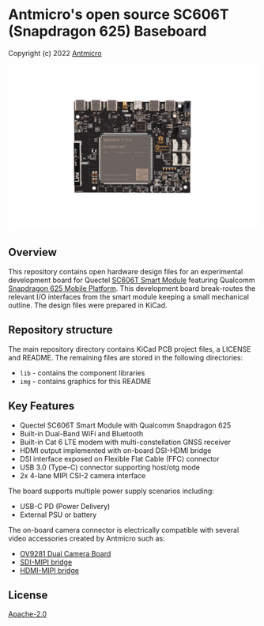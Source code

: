 # Antmicro's open source SC606T (Snapdragon 625) Baseboard

Copyright (c) 2022 [Antmicro](https://www.antmicro.com)

![Baseboard visualization](img/sc606-baseboard.png)

## Overview

This repository contains open hardware design files for an experimental development board for Quectel [SC606T Smart Module](https://www.quectel.com/product/lte-sc606t-smart-module-series) featuring Qualcomm [Snapdragon 625 Mobile Platform](https://www.qualcomm.com/products/application/smartphones/snapdragon-6-series-mobile-platforms/snapdragon-625-mobile-platform).
This development board break-routes the relevant I/O interfaces from the smart module keeping a small mechanical outline. 
The design files were prepared in KiCad.

## Repository structure

The main repository directory contains KiCad PCB project files, a LICENSE and README.
The remaining files are stored in the following directories:

* `lib` - contains the component libraries
* `img` - contains graphics for this README

## Key Features

* Quectel SC606T Smart Module with Qualcomm Snapdragon 625
* Built-in Dual-Band WiFi and Bluetooth
* Built-in Cat 6 LTE modem with multi-constellation GNSS receiver
* HDMI output implemented with on-board DSI-HDMI bridge
* DSI interface exposed on Flexible Flat Cable (FFC) connector
* USB 3.0 (Type-C) connector supporting host/otg mode
* 2x 4-lane MIPI CSI-2 camera interface

The board supports multiple power supply scenarios including:

* USB-C PD (Power Delivery)
* External PSU or battery

The on-board camera connector is electrically compatible with several video accessories created by Antmicro such as:
 
* [OV9281 Dual Camera Board](https://github.com/antmicro/ov9281-camera-board)
* [SDI-MIPI bridge](https://github.com/antmicro/sdi-mipi-bridge)
* [HDMI-MIPI bridge](https://github.com/antmicro/hdmi-mipi-bridge)

## License

[Apache-2.0](LICENSE)
